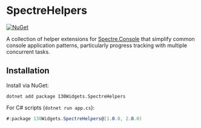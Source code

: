 # SpectreHelpers

[![NuGet](https://img.shields.io/nuget/v/130Widgets.SpectreHelpers.svg)](https://www.nuget.org/packages/130Widgets.SpectreHelpers/)

A collection of helper extensions for [Spectre.Console](https://github.com/spectreconsole/spectre.console) that simplify common console application patterns, particularly progress tracking with multiple concurrent tasks.

## Installation

Install via NuGet:
```
dotnet add package 130Widgets.SpectreHelpers
```

For C# scripts (`dotnet run app.cs`):

```csharp
#:package 130Widgets.SpectreHelpers@[1.0.0, 2.0.0)
```

